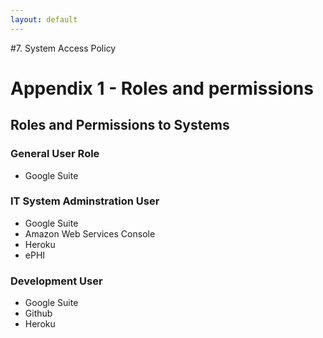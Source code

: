 ```yaml
---
layout: default
---
```


#7. System Access Policy

# Appendix 1 - Roles and permissions

## Roles and Permissions to Systems

### General User Role

- Google Suite

### IT System Adminstration User

- Google Suite
- Amazon Web Services Console
- Heroku
- ePHI

### Development User

- Google Suite
- Github
- Heroku
